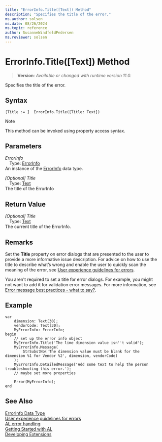 ```yaml
---
title: "ErrorInfo.Title([Text]) Method"
description: "Specifies the title of the error."
ms.author: solsen
ms.date: 08/26/2024
ms.topic: reference
author: SusanneWindfeldPedersen
ms.reviewer: solsen
---
```

[//]: # (START>DO_NOT_EDIT)
[//]: # (IMPORTANT:Do not edit any of the content between here and the END>DO_NOT_EDIT.)
[//]: # (Any modifications should be made in the .xml files in the ModernDev repo.)
# ErrorInfo.Title([Text]) Method
> **Version**: _Available or changed with runtime version 11.0._

Specifies the title of the error.


## Syntax
```AL
[Title := ]  ErrorInfo.Title([Title: Text])
```
> [!NOTE]
> This method can be invoked using property access syntax.
## Parameters
*ErrorInfo*  
&emsp;Type: [ErrorInfo](errorinfo-data-type.md)  
An instance of the [ErrorInfo](errorinfo-data-type.md) data type.  

*[Optional] Title*  
&emsp;Type: [Text](../text/text-data-type.md)  
The title of the ErrorInfo  


## Return Value
*[Optional] Title*  
&emsp;Type: [Text](../text/text-data-type.md)  
The current title of the ErrorInfo.


[//]: # (IMPORTANT: END>DO_NOT_EDIT)

## Remarks

Set the **Title** property on error dialogs that are presented to the user to provide a more informative issue description. For advice on how to use the title to describe what’s wrong and enable the user to quickly scan the meaning of the error, see [User experience guidelines for errors](../../devenv-error-handling-guidelines.md#error-message-titles).  

You aren't required to set a title for error dialogs. For example, you might not want to add it for validation error messages. For more information, see
[Error message best practices - what to say?](../../devenv-error-handling-guidelines.md#error_message_best_practices).


## Example 

```AL
var 
    dimension: Text[30];
    vendorCode: Text[30];
    MyErrorInfo: ErrorInfo;
begin
    // set up the error info object
    MyErrorInfo.Title('The line dimension value isn''t valid');
    MyErrorInfo.Message(
        StrSubstNo('The dimension value must be blank for the dimension %1 for Vendor %2', dimension, vendorCode)
    );
    MyErrorInfo.DetailedMessage('Add some text to help the person troubleshooting this error.');
    // maybe set more properties

    Error(MyErrorInfo);
end
```

## See Also

[ErrorInfo Data Type](errorinfo-data-type.md)  
[User experience guidelines for errors](../../devenv-error-handling-guidelines.md)  
[AL error handling](../../devenv-al-error-handling.md)  
[Getting Started with AL](../../devenv-get-started.md)  
[Developing Extensions](../../devenv-dev-overview.md)
